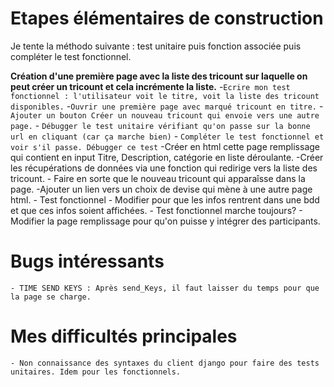# Etapes élémentaires de construction

Je tente la méthodo suivante : test unitaire puis fonction associée puis compléter le test fonctionnel.

**Création d'une première page avec la liste des tricount sur laquelle on peut créer un tricount et cela incrémente la liste.**
    -`Ecrire mon test fonctionnel : l'utilisateur voit le titre, voit la liste des tricount disponibles.`
    -`Ouvrir une première page avec marqué tricount en titre.`
    - `Ajouter un bouton Créer un nouveau tricount qui envoie vers une autre page.`
    - `Débugger le test unitaire vérifiant qu'on passe sur la bonne url en cliquant (car ça marche bien)`
    - `Compléter le test fonctionnel et voir s'il passe. Débugger ce test`
    -Créer en html cette page remplissage qui contient en input Titre, Description, catégorie en liste déroulante.
    -Créer les récupérations de données via une fonction qui redirige vers la liste des tricount. 
    - Faire en sorte que le nouveau tricount qui apparaîsse dans la page.
    -Ajouter un lien vers un choix de devise qui mène à une autre page html.
    - Test fonctionnel
    - Modifier pour que les infos rentrent dans une bdd et que ces infos soient affichées.
    - Test fonctionnel marche toujours?
    - Modifier la page remplissage pour qu'on puisse y intégrer des participants.



# Bugs intéressants 
    - TIME SEND KEYS : Après send_Keys, il faut laisser du temps pour que la page se charge.


# Mes difficultés principales
    - Non connaissance des syntaxes du client django pour faire des tests unitaires. Idem pour les fonctionnels.